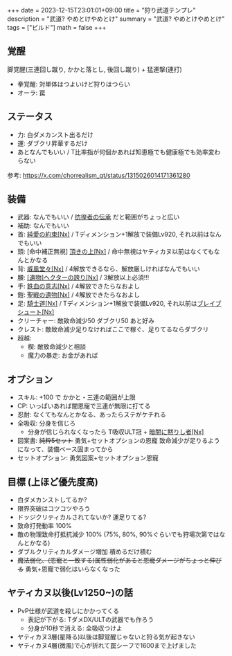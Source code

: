+++
date = 2023-12-15T23:01:01+09:00
title = "狩り武道テンプレ"
description = "武道? やめとけやめとけ"
summary = "武道? やめとけやめとけ"
tags = ["ビルド"]
math = false
+++

## 覚醒
脚覚醒(三連回し蹴り, かかと落とし, 後回し蹴り) + 猛連撃(連打)

* 拳覚醒: 対単体はつよいけど狩りはつらい
* オーラ: 罠

## ステータス
* 力: 白ダメカンスト出るだけ
* 運: ダブクリ昇華するだけ
* あとなんでもいい / T比率指が何個かあれば知恵極でも健康極でも効率変わらない

参考: https://x.com/chorrealism_gt/status/1315026014171361280

## 装備
* 武器: なんでもいい / [彷徨者の伝承](https://rsvzuiun.github.io/rs-item-viewer/?id=9841) だと範囲がちょっと広い
* 補助: なんでもいい
* 首: [純愛の約束[Nx]](https://rsvzuiun.github.io/rs-item-viewer/?id=11972) / Tディメンション+1解放で装備Lv920, それ以前はなんでもいい
* 頭: [命中補正無視] [頂きの上[Nx]](https://rsvzuiun.github.io/rs-item-viewer/?id=10153) / 命中無視はヤティカヌ以前はなくてもなんとかなる
* 背: [威風堂々[Nx]](https://rsvzuiun.github.io/rs-item-viewer/?id=10228) / 4解放できるなら、解放厳しければなんでもいい
* 腰: [[遺物]ヘクターの誇り[Nx]](https://rsvzuiun.github.io/rs-item-viewer/?id=8779) / 3解放以上必須!!!
* 手: [鉄血の意志[Nx]](https://rsvzuiun.github.io/rs-item-viewer/?id=9222) / 4解放できたらなおよし
* 鎧: [聖戦の遺物[Nx]](https://rsvzuiun.github.io/rs-item-viewer/?id=9124) / 4解放できたらなおよし
* 足: [騎士道[Nx]](https://rsvzuiun.github.io/rs-item-viewer/?id=11968) / Tディメンション+1解放で装備Lv920, それ以前は[ブレイブシュート[Nx]](https://rsvzuiun.github.io/rs-item-viewer/?id=8604)
* クリーチャー: 敵致命減少50 ダブクリ50 あと好み
* クレスト: 敵致命減少足りなければここで稼ぐ、足りてるならダブクリ
* 超越:
  * 楔: 敵致命減少と相談
  * 魔力の暴走: お金があれば

## オプション
* スキル: +100 で かかと・三連の範囲が上限
* CP: いっぱいあれば闇恩寵で三連が無限に打てる
* 忍耐: なくてもなんとかなる、あったらステがケチれる
* 全吸収: 分身を信じろ
  * 分身が信じられなくなったら T吸収ULT冠 + [暗闇に黙りし者[Nx]](https://rsvzuiun.github.io/rs-item-viewer/?id=9164)
* 図案書: ~~純粋5セット~~ 勇気+セットオプションの恩寵 致命減少が足りるようになって、装備ベース固まってから
* セットオプション: 勇気図案+セットオプション恩寵

## 目標 (上ほど優先度高)
* 白ダメカンストしてるか?
* 限界突破はコツコツやろう
* ドッジクリティカルされてないか? 運足りてる?
* 致命打発動率 100%
* 敵の物理致命打抵抗減少 100% (75%, 80%, 90%ぐらいでも狩場次第ではなんとかなる)
* ダブルクリティカルダメージ増加 積めるだけ積む
* ~~魔法弱化、(恩寵と一致する)属性弱化があると恩寵ダメージがちょっと伸びる~~ 勇気+恩寵で弱化はいらなくなった

## ヤティカヌ以後(Lv1250~)の話
* PvP仕様が武道を殺しにかかってくる
  * 表記が下がる: TダメDX/ULTの武器でも作ろう
  * 分身が10秒で消える: 全吸収つけよ
* ヤティカヌ3層(星降る)以後は脚覚醒じゃないと狩る気が起きない
* ヤティカヌ4層(微風)で心が折れて罠シーフで1600まで上げました
